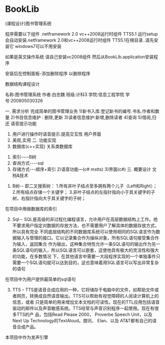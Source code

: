 BookLib
=======

(课程设计)图书管理系统

程序需要以下组件
   .netframework 2.0
   vc++2008运行时组件
   TTS5.1
运行setup会自动安装.netframework 2.0和vc++2008运行时组件
TTS5.1在根目录..请先安装它
windows7可以不用安装


如果是英文操作系统
请自己安装vc2008组件
	然后从BookLib.application安装程序
	
	
安装后在控制面板-添加删除程序  以删除程序


数据结构课程设计

名称:图书管理系统
作者:白忠魏
班级:计科3
学院:信息工程学院
学号:200805030326



一.	需求分析
	完成简单的图书管理业务
	1)新书入库:登记新书的编号.书名.作者和数量
	2)书目信息维护 : 删除,更新
	3)读者信息维护:新增,删除读者
	4)查询
5)借阅,归还
语音提示功能
1)	用户进行操作时语音提示.提高交互性
用户界面
1)	美观,实用
二.	功能实现
1)	数据库(c++实现)  关系类数据库
1.	索引----B树
2.	查询方式----sql
3.	存储方式---顺序+索引
2)语音功能—(c# mstts)
	3)界面(c#)
三.	概要设计
文档&技术
1)	B树--
即二叉搜索树：
1.所有非叶子结点至多拥有两个儿子（Left和Right）；
2.所有结点存储一个关键字；
3.非叶子结点的左指针指向小于其关键字的子树，右指针指向大于其关键字的子树；

在项目中用做数据库的索引

2)	Sql--
	SQL是高级的非过程化编程语言，允许用户在高层数据结构上工作。他不要求用户指定对数据的存放方法，也不需要用户了解具体的数据存放方式，所以具有完全 不同底层结构的不同数据库系统可以使用相同的SQL语言作为数据输入与管理的接口。它以记录集合作为操纵对象，所有SQL语句接受集合作为输入，返回集合 作为输出，这种集合特性允许一条SQL语句的输出作为另一条SQL语句的输入，所以SQL语言可以嵌套，这使他具有极大的灵活性和强大的功能，在多数情况 下，在其他语言中需要一大段程序实现的一个单独事件只需要一个SQL语句就可以达到目的，这也意味着用SQL语言可以写出非常复杂的语句

在项目中为用户提供最简单的sql语句

3)	TTS –
TTS是语音合成应用的一种，它将储存于电脑中的文件，如帮助文件或者网页，转换成自然语音输出。TTS可以帮助有视觉障碍的人阅读计算机上的信息，或者 只是简单的用来增加文本文档的可读性。现在的TTL应用包括语音驱动的邮件以及声音敏感系统。TTS经常与声音识别程序一起使用。现在有很多TTS的产 品，包括Read Please 2000， Proverbe Speech Unit，以及Next Up Technology的TextAloud。朗讯、 Elan、以及 AT&T都有自己的语音合成产品。

本项目中作为发声引擎
